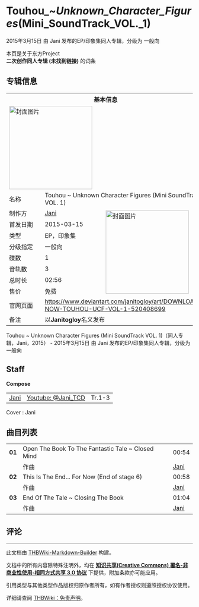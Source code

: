 # Touhou_~_Unknown_Character_Figures_(Mini_SoundTrack_VOL._1)

<!-- source html: G:\repos\THBWiki-Markdown-Builder\THBWikiMarkdown\Temp\main\c\c7\ns0%3ATouhou_%7E_Unknown_Character_Figures_%28Mini_SoundTrack_VOL%2E_1%29.html -->

2015年3月15日 由 Jani  发布的EP/印象集同人专辑，分级为 一般向

本页是关于东方Project  
 **二次创作同人专辑 (未找到链接)** 的词条

## 专辑信息

<table><tbody><tr><th colspan="3">基本信息</th></tr><tr><td class="cover-artwork-mobile" colspan="2"><a href="./文件-Touhou_~_Unknown_Character_Figures_(Mini_SoundTrack_VOL._1)封面.jpg.md" class="image" title="封面图片"><img alt="封面图片" src="https://upload.thwiki.cc/1/12/Touhou_~_Unknown_Character_Figures_%28Mini_SoundTrack_VOL._1%29%E5%B0%81%E9%9D%A2.jpg" decoding="async" loading="lazy" width="224" height="224" data-file-width="200" data-file-height="200"></a></td>
</tr><tr><td class="label">名称</td><td colspan="2"> Touhou ~ Unknown Character Figures (Mini SoundTrack VOL. 1) </td></tr><tr><td class="label">制作方</td><td><a href="./Jani.md" title="Jani">Jani</a></td><td class="cover-artwork" rowspan="8" style="min-width:224px;"><a href="./文件-Touhou_~_Unknown_Character_Figures_(Mini_SoundTrack_VOL._1)封面.jpg.md" class="image" title="封面图片"><img alt="封面图片" src="https://upload.thwiki.cc/1/12/Touhou_~_Unknown_Character_Figures_%28Mini_SoundTrack_VOL._1%29%E5%B0%81%E9%9D%A2.jpg" decoding="async" loading="lazy" width="224" height="224" data-file-width="200" data-file-height="200"></a></td>
</tr><tr><td class="label">首发日期</td><td>2015-03-15</td></tr><tr><td class="label">类型</td><td>EP，印象集</td></tr><tr><td class="label">分级指定</td><td>一般向</td></tr><tr><td class="label">碟数</td><td>1</td></tr><tr><td class="label">音轨数</td><td>3</td></tr><tr><td class="label">总时长</td><td>02:56</td></tr><tr><td class="label">售价</td><td>免费</td></tr>
<tr><td class="label">官网页面</td><td colspan="2"><a rel="nofollow" class="external free" href="https://www.deviantart.com/janitogloy/art/DOWNLOAD-NOW-TOUHOU-UCF-VOL-1-520408699">https://www.deviantart.com/janitogloy/art/DOWNLOAD-NOW-TOUHOU-UCF-VOL-1-520408699</a></td></tr><tr><td class="label">备注</td><td colspan="2">以<b>Janitogloy</b>名义发布</td></tr></tbody></table>

Touhou ~ Unknown Character Figures (Mini SoundTrack VOL. 1)（同人专辑，Jani，2015） - 2015年3月15日 由 Jani  发布的EP/印象集同人专辑，分级为 一般向

## Staff
  
 **Compose**   

<table><tbody><tr><td><a href="./Jani.md" title="Jani">Jani</a></td><td><a rel="nofollow" class="external text" href="https://www.youtube.com/@Jani_TCD">Youtube: @Jani_TCD</a></td><td>Tr.1-3</td></tr></tbody></table>


Cover
: Jani


## 曲目列表

<table><tbody><tr><td id="1" class="infoYL"><b>01</b></td><td id="Open_The_Book_To_The_Fantastic_Tale_~_Closed_Mind" colspan="2" class="title">Open The Book To The Fantastic Tale ~ Closed Mind<span class="thcsearchlinks"><a rel="nofollow" class="external text" href="https://cd.thwiki.cc?arrange=Jani&amp;fromwiki=Touhou_~_Unknown_Character_Figures_(Mini_SoundTrack_VOL._1)"><span title="搜索相似同人曲"></span></a></span></td><td class="time">00:54</td></tr><tr><td class="left"></td><td class="label">作曲</td><td class="text" colspan="2"><a href="./Jani.md" title="Jani">Jani</a><span class="thcsearchlinks"><a rel="nofollow" class="external text" href="https://cd.thwiki.cc?arrange=，Jani&amp;fromwiki=Touhou_~_Unknown_Character_Figures_(Mini_SoundTrack_VOL._1)"><span></span></a></span></td></tr>
<tr><td id="2" class="infoYL"><b>02</b></td><td id="This_Is_The_End..._For_Now_(End_of_stage_6)" colspan="2" class="title">This Is The End... For Now (End of stage 6)<span class="thcsearchlinks"><a rel="nofollow" class="external text" href="https://cd.thwiki.cc?arrange=Jani&amp;fromwiki=Touhou_~_Unknown_Character_Figures_(Mini_SoundTrack_VOL._1)"><span title="搜索相似同人曲"></span></a></span></td><td class="time">00:58</td></tr><tr><td class="left"></td><td class="label">作曲</td><td class="text" colspan="2"><a href="./Jani.md" title="Jani">Jani</a><span class="thcsearchlinks"><a rel="nofollow" class="external text" href="https://cd.thwiki.cc?arrange=，Jani&amp;fromwiki=Touhou_~_Unknown_Character_Figures_(Mini_SoundTrack_VOL._1)"><span></span></a></span></td></tr>
<tr><td id="3" class="infoYL"><b>03</b></td><td id="End_Of_The_Tale_~_Closing_The_Book" colspan="2" class="title">End Of The Tale ~ Closing The Book<span class="thcsearchlinks"><a rel="nofollow" class="external text" href="https://cd.thwiki.cc?arrange=Jani&amp;fromwiki=Touhou_~_Unknown_Character_Figures_(Mini_SoundTrack_VOL._1)"><span title="搜索相似同人曲"></span></a></span></td><td class="time">01:04</td></tr><tr><td class="left"></td><td class="label">作曲</td><td class="text" colspan="2"><a href="./Jani.md" title="Jani">Jani</a><span class="thcsearchlinks"><a rel="nofollow" class="external text" href="https://cd.thwiki.cc?arrange=，Jani&amp;fromwiki=Touhou_~_Unknown_Character_Figures_(Mini_SoundTrack_VOL._1)"><span></span></a></span></td></tr></tbody></table>



## 评论




---

此文档由 [THBWiki-Markdown-Builder](https://github.com/Delsin-Yu/THBWiki-Markdown-Builder) 构建。

文档中的所有内容除特殊注明外，均在 [**知识共享(Creative Commons) 署名-非商业性使用-相同方式共享 3.0 协议**](https://creativecommons.org/licenses/by-sa/3.0/deed.zh-hans) 下提供，附加条款亦可能应用。

引用类型与其他类型作品版权归原作者所有，如有作者授权则遵照授权协议使用。

详细请查阅 [THBWiki：免责声明](https://thbwiki.cc/THBWiki:%E5%85%8D%E8%B4%A3%E5%A3%B0%E6%98%8E)。

